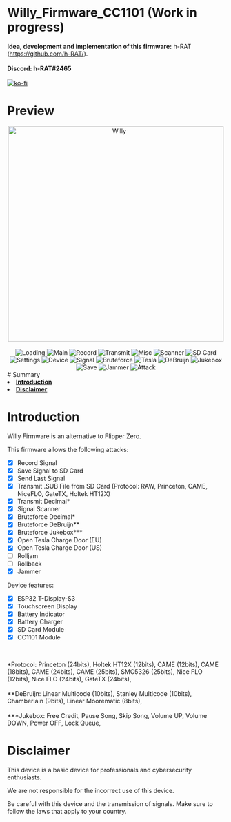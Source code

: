 # Willy_Firmware_CC1101 (Work in progress)

<strong>Idea, development and implementation of this firmware:</strong> h-RAT (https://github.com/h-RAT/).
<br><br>
<strong>Discord: h-RAT#2465</strong>
<br><br>
[![ko-fi](https://ko-fi.com/img/githubbutton_sm.svg)](https://ko-fi.com/Y8Y1L3OUQ)

# Preview
<div align="center">
  <img src="https://raw.githubusercontent.com/h-RAT/Willy_Firmware_CC1101/main/Image/IMG_20230624_181105.jpg" width="500" alt="Willy"> 
</div>
<br>
<div align="center">
  <img src="https://raw.githubusercontent.com/h-RAT/Willy_Firmware_CC1101/main/Image/1.png" alt="Loading"> 
  <img src="https://raw.githubusercontent.com/h-RAT/Willy_Firmware_CC1101/main/Image/2.png" alt="Main">
  <img src="https://raw.githubusercontent.com/h-RAT/Willy_Firmware_CC1101/main/Image/3.png" alt="Record">
  <img src="https://raw.githubusercontent.com/h-RAT/Willy_Firmware_CC1101/main/Image/4.png" alt="Transmit">
  <img src="https://raw.githubusercontent.com/h-RAT/Willy_Firmware_CC1101/main/Image/5.png" alt="Misc">
  <img src="https://raw.githubusercontent.com/h-RAT/Willy_Firmware_CC1101/main/Image/6.png" alt="Scanner">
  <img src="https://raw.githubusercontent.com/h-RAT/Willy_Firmware_CC1101/main/Image/7.png" alt="SD Card">
  <img src="https://raw.githubusercontent.com/h-RAT/Willy_Firmware_CC1101/main/Image/8.png" alt="Settings">
  <img src="https://raw.githubusercontent.com/h-RAT/Willy_Firmware_CC1101/main/Image/9.png" alt="Device">
  <img src="https://raw.githubusercontent.com/h-RAT/Willy_Firmware_CC1101/main/Image/10.png" alt="Signal">
  <img src="https://raw.githubusercontent.com/h-RAT/Willy_Firmware_CC1101/main/Image/11.png" alt="Bruteforce">
  <img src="https://raw.githubusercontent.com/h-RAT/Willy_Firmware_CC1101/main/Image/14.png" alt="Tesla">
  <img src="https://raw.githubusercontent.com/h-RAT/Willy_Firmware_CC1101/main/Image/15.png" alt="DeBruijn">
  <img src="https://raw.githubusercontent.com/h-RAT/Willy_Firmware_CC1101/main/Image/16.png" alt="Jukebox">
  <img src="https://raw.githubusercontent.com/h-RAT/Willy_Firmware_CC1101/main/Image/17.png" alt="Save">
  <img src="https://raw.githubusercontent.com/h-RAT/Willy_Firmware_CC1101/main/Image/18.png" alt="Jammer">
  <img src="https://raw.githubusercontent.com/h-RAT/Willy_Firmware_CC1101/main/Image/19.png" alt="Attack">
</div>
# Summary
<li><strong><a href="#introduciton">Introduction</a></strong></li>
<li><strong><a href="#disclaimer">Disclaimer</a></strong></li>

# Introduction<a id="introduction"></a>
Willy Firmware is an alternative to Flipper Zero.

This firmware allows the following attacks:
- [x] Record Signal
- [x] Save Signal to SD Card
- [x] Send Last Signal
- [x] Transmit .SUB File from SD Card (Protocol: RAW, Princeton, CAME, NiceFLO, GateTX, Holtek HT12X)
- [x] Transmit Decimal*
- [x] Signal Scanner
- [x] Bruteforce Decimal*
- [x] Bruteforce DeBruijn**
- [x] Bruteforce Jukebox***
- [x] Open Tesla Charge Door (EU)
- [x] Open Tesla Charge Door (US)
- [ ] Rolljam
- [ ] Rollback
- [x] Jammer

Device features:
- [x] ESP32 T-Display-S3
- [x] Touchscreen Display
- [x] Battery Indicator
- [x] Battery Charger
- [x] SD Card Module
- [x] CC1101 Module

<br>

*Protocol: Princeton (24bits), Holtek HT12X (12bits), CAME (12bits), CAME (18bits), CAME (24bits), CAME (25bits), SMC5326 (25bits), Nice FLO (12bits), Nice FLO (24bits), GateTX (24bits),
<br><br>
**DeBruijn: Linear Multicode (10bits), Stanley Multicode (10bits), Chamberlain (9bits), Linear Moorematic (8bits),
<br><br>
***Jukebox: Free Credit, Pause Song, Skip Song, Volume UP, Volume DOWN, Power OFF, Lock Queue,

# Disclaimer<a id="disclaimer"></a>

This device is a basic device for professionals and cybersecurity enthusiasts.

We are not responsible for the incorrect use of this device.

Be careful with this device and the transmission of signals. Make sure to follow the laws that apply to your country.
